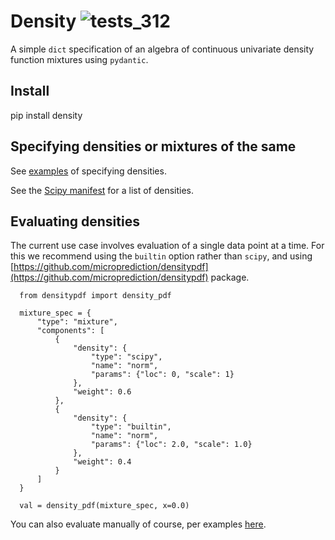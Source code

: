 # Density ![tests_312](https://github.com/microprediction/density/workflows/tests_312/badge.svg)
A simple `dict` specification of an algebra of continuous univariate density function mixtures using `pydantic`. 

## Install

   pip install density 
   
## Specifying densities or mixtures of the same
See [examples](https://github.com/microprediction/density/tree/main/examples) of specifying densities. 

See the [Scipy manifest](https://github.com/microprediction/density/blob/main/density/schemachecker/scipydensitymanifest.py) for a list of densities. 



## Evaluating densities 
The current use case involves evaluation of a single data point at a time. For this we recommend using the `builtin` option rather than `scipy`, and using [https://github.com/microprediction/densitypdf](https://github.com/microprediction/densitypdf) package. 


      from densitypdf import density_pdf
      
      mixture_spec = {
          "type": "mixture",
          "components": [
              {
                  "density": {
                      "type": "scipy",
                      "name": "norm",
                      "params": {"loc": 0, "scale": 1}
                  },
                  "weight": 0.6
              },
              {
                  "density": {
                      "type": "builtin",
                      "name": "norm",
                      "params": {"loc": 2.0, "scale": 1.0}
                  },
                  "weight": 0.4
              }
          ]
      }
      
      val = density_pdf(mixture_spec, x=0.0)


You can also evaluate manually of course, per examples [here](https://github.com/microprediction/density/tree/main/examples/evaluation). 
